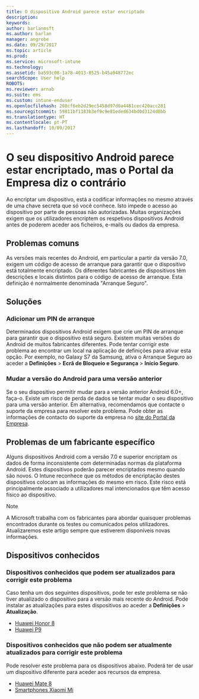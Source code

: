 ```yaml
---
title: O dispositivo Android parece estar encriptado
description: 
keywords: 
author: barlanmsft
ms.author: barlan
manager: angrobe
ms.date: 09/29/2017
ms.topic: article
ms.prod: 
ms.service: microsoft-intune
ms.technology: 
ms.assetid: ba593c08-1a78-4013-8525-b45a948772ec
searchScope: User help
ROBOTS: 
ms.reviewer: arnab
ms.suite: ems
ms.custom: intune-enduser
ms.openlocfilehash: 208cf6eb2d29ec5458d97d0a4481cec420acc281
ms.sourcegitcommit: 59811bf1183b3ef9c9e81eded634bd0d3124d0bb
ms.translationtype: HT
ms.contentlocale: pt-PT
ms.lasthandoff: 10/09/2017
---
```

# <a name="your-android-device-seems-to-be-encrypted-but-company-portal-says-otherwise"></a>O seu dispositivo Android parece estar encriptado, mas o Portal da Empresa diz o contrário

Ao encriptar um dispositivo, está a codificar informações no mesmo através de uma chave secreta que só você conhece. Isto impede o acesso ao dispositivo por parte de pessoas não autorizadas. Muitas organizações exigem que os utilizadores encriptem os respetivos dispositivos Android antes de poderem aceder aos ficheiros, e-mails ou dados da empresa.

## <a name="common-issues"></a>Problemas comuns

As versões mais recentes do Android, em particular a partir da versão 7.0, exigem um código de acesso de arranque para garantir que o dispositivo está totalmente encriptado. Os diferentes fabricantes de dispositivos têm descrições e locais distintos para o código de acesso de arranque. Esta definição é normalmente denominada "Arranque Seguro". 

## <a name="solutions"></a>Soluções

### <a name="add-a-startup-pin"></a>Adicionar um PIN de arranque

Determinados dispositivos Android exigem que crie um PIN de arranque para garantir que o dispositivo está seguro. Existem muitas versões do Android de muitos fabricantes diferentes. Pode tentar corrigir este problema ao encontrar um local na aplicação de definições para ativar esta opção. Por exemplo, no Galaxy S7 da Samsung, ativa o Arranque Seguro ao aceder a **Definições** > **Ecrã de Bloqueio e Segurança** > **Início Seguro**.  

### <a name="downgrade-your-version-of-android"></a>Mudar a versão do Android para uma versão anterior

Se o seu dispositivo permitir mudar para a versão anterior Android 6.0+, faça-o. Existe um risco de perda de dados se tentar mudar o seu dispositivo para uma versão anterior. Em alternativa, recomendamos que contacte o suporte da empresa para resolver este problema. Pode obter as informações de contacto do suporte da empresa no [site do Portal da Empresa](https://portal.manage.microsoft.com).

## <a name="specific-manufacturer-issues"></a>Problemas de um fabricante específico

Alguns dispositivos Android com a versão 7.0 e superior encriptam os dados de forma inconsistente com determinadas normas da plataforma Android. Estes dispositivos poderão parecer encriptados mesmo quando são novos. O Intune reconhece que os métodos de encriptação destes dispositivos colocam as informações do mesmo em risco. Este risco está principalmente associado a utilizadores mal intencionados que têm acesso físico ao dispositivo.

> [!Note]
> A Microsoft trabalha com os fabricantes para abordar quaisquer problemas encontrados durante os testes ou comunicados pelos utilizadores. Atualizaremos este artigo sempre que estiverem disponíveis novas informações. 

## <a name="known-devices"></a>Dispositivos conhecidos

### <a name="known-devices-that-can-be-updated-to-fix-this-issue"></a>Dispositivos conhecidos que podem ser atualizados para corrigir este problema

Caso tenha um dos seguintes dispositivos, pode ter este problema se não tiver atualizado o dispositivo para a versão mais recente do Android. Pode instalar as atualizações para estes dispositivos ao aceder a **Definições** > **Atualização**. 

- [Huawei Honor 8](http://consumer.huawei.com/en/support/mobile-phones/honor8_en-sup.htm)
- [Huawei P9](http://consumer.huawei.com/en/phones/p9/)

### <a name="known-devices-that-currently-cannot-be-updated-to-fix-this-issue"></a>Dispositivos conhecidos que não podem ser atualmente atualizados para corrigir este problema

Pode resolver este problema para os dispositivos abaixo. Poderá ter de usar um dispositivo diferente para aceder aos recursos da empresa. 

- [Huawei Mate 8](http://consumer.huawei.com/en/mobile-phones/mate8/index.htm)
- [Smartphones Xiaomi Mi](https://xiaomi-mi.com/mi-smartphones/)
